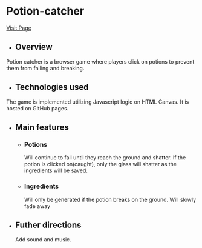 # Potion-catcher
[Visit Page](https://iulia-h.github.io/Potion-catcher/)

* ## Overview

Potion catcher is a browser game where players click on potions to prevent them from falling and breaking.

* ## Technologies used
The game is implemented utilizing Javascript logic on HTML Canvas. It is hosted on GitHub pages.

* ## Main features

  - ### Potions
    Will continue to fall until they reach the ground and shatter. 
    If the potion is clicked on(caught), only the glass will shatter as the ingredients will be saved.
      
  - ### Ingredients
    Will only be generated if the potion breaks on the ground.
    Will slowly fade away 
    
    
* ## Futher directions

    Add sound and music.
